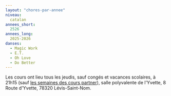 ```yaml
---
layout: "chores-par-annee"
niveau:
  catalan
annees_short:
  2526
annees_long:
  2025-2026
danses:
  - Magic Work
  - E.T.
  - Oh Love
  - Do Better
---
```


Les cours ont lieu tous les jeudis, sauf congés et vacances scolaires,
à 21h15 (sauf [les semaines des cours partner](/partner-2526/)), salle
polyvalente de l'Yvette, 8 Route d'Yvette, 78320 Lévis-Saint-Nom.
